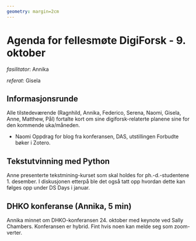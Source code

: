 ```yaml
---
geometry: margin=2cm
---
```


# Agenda for fellesmøte DigiForsk - 9. oktober

*fasilitator*: Annika

*referat*: Gisela

## Informasjonsrunde

Alle tilstedeværende (Ragnhild, Annika, Federico, Serena, Naomi, Gisela, Anne, Matthew, Pål) fortalte kort om sine digiforsk-relaterte planene sine for den kommende uka/måneden.
- Naomi Oppdrag for blog fra konferansen, DAS, utstillingen Forbudte bøker i Zotero.

## Tekstutvinning med Python

Anne presenterte tekstmining-kurset som skal holdes for ph.-d.-studentene 1. desember.  I diskusjonen etterpå ble det også tatt opp hvordan dette kan følges opp under DS Days i januar.

## DHKO konferanse (Annika, 5 min)

Annika minnet om DHKO-konferansen 24. oktober med keynote ved Sally Chambers.  Konferansen er hybrid. Fint hvis noen kan melde seg som zoom-verter.


